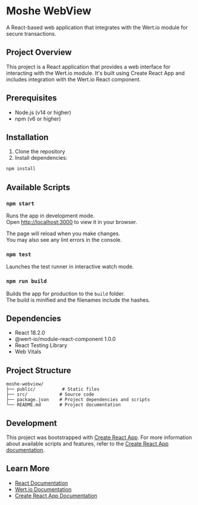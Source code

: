 # Moshe WebView

A React-based web application that integrates with the Wert.io module for secure transactions.

## Project Overview

This project is a React application that provides a web interface for interacting with the Wert.io module. It's built using Create React App and includes integration with the Wert.io React component.

## Prerequisites

- Node.js (v14 or higher)
- npm (v6 or higher)

## Installation

1. Clone the repository
2. Install dependencies:
```bash
npm install
```

## Available Scripts

### `npm start`

Runs the app in development mode.\
Open [http://localhost:3000](http://localhost:3000) to view it in your browser.

The page will reload when you make changes.\
You may also see any lint errors in the console.

### `npm test`

Launches the test runner in interactive watch mode.

### `npm run build`

Builds the app for production to the `build` folder.\
The build is minified and the filenames include the hashes.

## Dependencies

- React 18.2.0
- @wert-io/module-react-component 1.0.0
- React Testing Library
- Web Vitals

## Project Structure

```
moshe-webview/
├── public/          # Static files
├── src/            # Source code
├── package.json    # Project dependencies and scripts
└── README.md       # Project documentation
```

## Development

This project was bootstrapped with [Create React App](https://github.com/facebook/create-react-app). For more information about available scripts and features, refer to the [Create React App documentation](https://facebook.github.io/create-react-app/docs/getting-started).

## Learn More

- [React Documentation](https://reactjs.org/)
- [Wert.io Documentation](https://docs.wert.io/)
- [Create React App Documentation](https://facebook.github.io/create-react-app/docs/getting-started)

